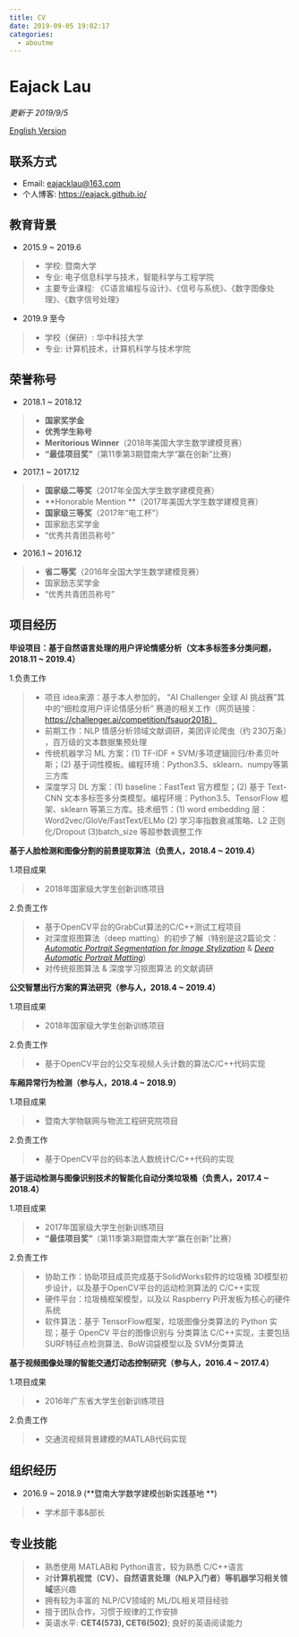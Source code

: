 ```yaml
---
title: CV
date: 2019-09-05 19:02:17
categories:
  - aboutme
---
```


# Eajack Lau
*更新于 2019/9/5*

[English Version](https://eajack.github.io/aboutMe/)

## 联系方式
- Email: eajacklau@163.com
- 个人博客: https://eajack.github.io/

## 教育背景
- 2015.9 ~ 2019.6
>* 学校: 暨南大学
>* 专业: 电子信息科学与技术，智能科学与工程学院
>* 主要专业课程: 《C语言编程与设计》、《信号与系统》、《数字图像处理》、《数字信号处理》

- 2019.9 至今
>* 学校（保研）: 华中科技大学
>* 专业: 计算机技术，计算机科学与技术学院

## 荣誉称号
* 2018.1 ~ 2018.12
>* **国家奖学金**
>* **优秀学生称号**
>* **Meritorious Winner**（2018年美国大学生数学建模竞赛）
>* **“最佳项目奖”**（第11季第3期暨南大学“赢在创新”比赛）

- 2017.1 ~ 2017.12
>* **国家级二等奖**（2017年全国大学生数学建模竞赛）
>* **Honorable Mention **（2017年美国大学生数学建模竞赛）
>* **国家级三等奖**（2017年“电工杯”）
>* 国家励志奖学金
>* “优秀共青团员称号”

- 2016.1 ~ 2016.12
>* **省二等奖**（2016年全国大学生数学建模竞赛）
>* 国家励志奖学金
>* “优秀共青团员称号”

## 项目经历

**毕设项目：基于自然语言处理的用户评论情感分析（文本多标签多分类问题，2018.11 ~ 2019.4）**

 1.负责工作

> * 项目 idea来源：基于本人参加的， “AI Challenger 全球 AI 挑战赛”其中的“细粒度用户评论情感分析” 赛道的相关工作（网页链接：https://challenger.ai/competition/fsauor2018） 
> * 前期工作：NLP 情感分析领域文献调研，美团评论爬虫（约 230万条） ，百万级的文本数据集预处理
> * 传统机器学习 ML 方案：(1) TF-IDF + SVM/多项逻辑回归/朴素贝叶斯；(2) 基于词性模板。编程环境：Python3.5、sklearn、numpy等第三方库
> * 深度学习 DL 方案：(1) baseline：FastText 官方模型；(2) 基于 Text-CNN 文本多标签多分类模型。编程环境：Python3.5、TensorFlow 框架、sklearn 等第三方库。技术细节：(1) word embedding 层：Word2vec/GloVe/FastText/ELMo (2) 学习率指数衰减策略、L2 正则化/Dropout (3)batch_size 等超参数调整工作

**基于人脸检测和图像分割的前景提取算法（负责人，2018.4 ~ 2019.4）**

1.项目成果

>* 2018年国家级大学生创新训练项目

 2.负责工作
>* 基于OpenCV平台的GrabCut算法的C/C++测试工程项目
>* 对深度抠图算法（deep matting）的初步了解（特别是这2篇论文：[*Automatic Portrait Segmentation for Image Stylization*](http://xiaoyongshen.me/webpage_portrait/index.html) & [*Deep Automatic Portrait Matting*](http://www.cse.cuhk.edu.hk/leojia/projects/automatting/index.html))
>* 对传统抠图算法 & 深度学习抠图算法 的文献调研

**公交智慧出行方案的算法研究（参与人，2018.4 ~ 2019.4）**

1.项目成果

>* 2018年国家级大学生创新训练项目

2.负责工作

>* 基于OpenCV平台的公交车视频人头计数的算法C/C++代码实现

**车厢异常行为检测（参与人，2018.4 ~ 2018.9）**

1.项目成果

>* 暨南大学物联网与物流工程研究院项目

2.负责工作

>* 基于OpenCV平台的码本法人数统计C/C++代码的实现

**基于运动检测与图像识别技术的智能化自动分类垃圾桶（负责人，2017.4 ~ 2018.4）**

1.项目成果

>* 2017年国家级大学生创新训练项目
>* **“最佳项目奖”**（第11季第3期暨南大学“赢在创新”比赛）

2.负责工作

>* 协助工作：协助项目成员完成基于SolidWorks软件的垃圾桶 3D模型初步设计，以及基于OpenCV平台的运动检测算法的 C/C++实现
>* 硬件平台：垃圾桶框架模型，以及以 Raspberry Pi开发板为核心的硬件系统
>* 软件算法：基于 TensorFlow框架，垃圾图像分类算法的 Python 实现；基于 OpenCV 平台的图像识别与 分类算法 C/C++实现，主要包括 SURF特征点检测算法、BoW词袋模型以及 SVM分类算法 

**基于视频图像处理的智能交通灯动态控制研究（参与人，2016.4 ~ 2017.4）**

1.项目成果

>* 2016年广东省大学生创新训练项目

2.负责工作

>* 交通流视频背景建模的MATLAB代码实现

## 组织经历
- 2016.9 ~ 2018.9 (**暨南大学数学建模创新实践基地 **)
> * 学术部干事&部长

## 专业技能
>* 熟悉使用 MATLAB和 Python语言，较为熟悉 C/C++语言
>* 对**计算机视觉（CV）、自然语言处理（NLP入门者）等机器学习相关领域**感兴趣
>* 拥有较为丰富的 NLP/CV领域的 ML/DL相关项目经验
>* 擅于团队合作，习惯于规律的工作安排
>* 英语水平: **CET4(573), CET6(502)**; 良好的英语阅读能力